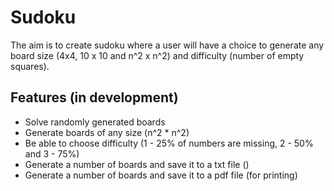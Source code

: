 Sudoku
======
The aim is to create sudoku where a user will have a choice to generate any board size (4x4, 10 x 10 and n^2 x n^2) and difficulty (number of empty squares).

Features (in development)
----------------------------
* Solve randomly generated boards
* Generate boards of any size (n^2 * n^2)
* Be able to choose difficulty (1 - 25% of numbers are missing, 2 - 50% and 3 - 75%)
* Generate a number of boards and save it to a txt file ()
* Generate a number of boards and save it to a pdf file (for printing)

